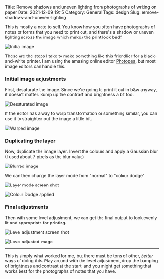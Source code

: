 ﻿Title: Remove shadows and uneven lighting from photographs of writing on paper
Date: 2021-12-09 19:15
Category: General
Tags: design
Slug: remove-shadows-and-uneven-lighting

This is mostly a note to self. You know how you often have photographs
of notes or forms that you need to print out, and there's a shadow or
uneven lighting across the image which makes the print look bad?

![Initial image]({filename}/images/shadow-removal/photo-1.jpg)

These are the steps I take to make something like this friendlier for a
black-and-white printer. I am using the amazing online editor
[Photopea][1], but most image editors can handle this.

### Initial image adjustments

First, desaturate the image. Since we're going to print it out in b&w anyway,
it doesn't matter. Bump up the contrast and brightness a bit too.

![Desaturated image]({filename}/images/shadow-removal/photo-2.jpg)

If the editor has a way to warp transformation or something similar, you can
use it to straighten out the image a little bit.

![Warped image]({filename}/images/shadow-removal/photo-3.jpg)

### Duplicating the layer

Now, duplicate the image layer. Invert the colours and apply a Gaussian
blur (I used about 7 pixels as the blur value)

![Blurred image]({filename}/images/shadow-removal/photo-4.jpg)

We can then change the layer mode from "normal" to "colour dodge"

![Layer mode screen shot]({filename}/images/shadow-removal/screenshot-1.png)

![Colour Dodge applied]({filename}/images/shadow-removal/photo-5.jpg)

### Final adjustments

Then with some level adjustment, we can get the final output to look evenly
lit and appropriate for printing.

![Level adjustment screen shot]({filename}/images/shadow-removal/screenshot-2.png)

![Level adjusted image]({filename}/images/shadow-removal/photo-6.jpg)

---

This is simply what worked for me, but there must be tons of other, _better_ ways
of doing this. Play around with the level adjustment, drop the bumping of
brightness and contrast at the start, and you might get something that works
best for the photographs of notes that you have.

[1]: https://www.photopea.com/
